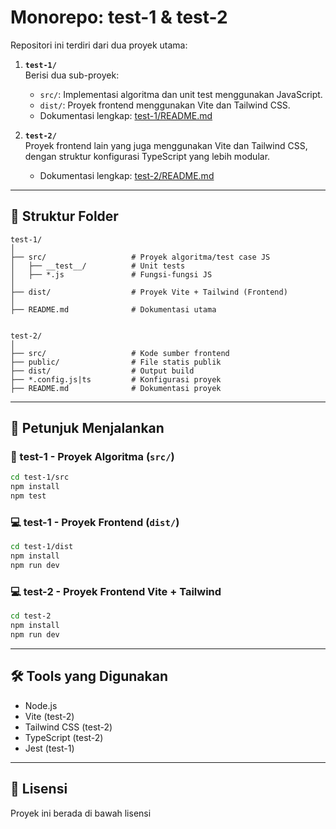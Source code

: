 # Monorepo: test-1 & test-2

Repositori ini terdiri dari dua proyek utama:

1. **`test-1/`**  
   Berisi dua sub-proyek:
   - `src/`: Implementasi algoritma dan unit test menggunakan JavaScript.
   - `dist/`: Proyek frontend menggunakan Vite dan Tailwind CSS.
   - Dokumentasi lengkap: [test-1/README.md](README.md)

2. **`test-2/`**  
   Proyek frontend lain yang juga menggunakan Vite dan Tailwind CSS, dengan struktur konfigurasi TypeScript yang lebih modular.
   - Dokumentasi lengkap: [test-2/README.md](README.md)

---

## 📁 Struktur Folder

```
test-1/
│
├── src/                   # Proyek algoritma/test case JS
│   ├── __test__/          # Unit tests
│   ├── *.js               # Fungsi-fungsi JS
│
├── dist/                  # Proyek Vite + Tailwind (Frontend)
│
├── README.md              # Dokumentasi utama


test-2/
│
├── src/                   # Kode sumber frontend
├── public/                # File statis publik
├── dist/                  # Output build
├── *.config.js|ts         # Konfigurasi proyek
├── README.md              # Dokumentasi proyek
```

---

## 📌 Petunjuk Menjalankan

### 🧪 test-1 - Proyek Algoritma (`src/`)

```bash
cd test-1/src
npm install
npm test
```

### 💻 test-1 - Proyek Frontend (`dist/`)

```bash
cd test-1/dist
npm install
npm run dev
```

### 💻 test-2 - Proyek Frontend Vite + Tailwind

```bash
cd test-2
npm install
npm run dev
```

---

## 🛠 Tools yang Digunakan

- Node.js
- Vite (test-2)
- Tailwind CSS (test-2)
- TypeScript (test-2)
- Jest (test-1)

---

## 📄 Lisensi

Proyek ini berada di bawah lisensi
